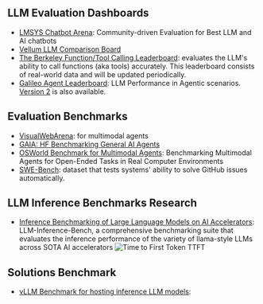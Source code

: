 
## LLM Evaluation Dashboards

- [LMSYS Chatbot Arena](https://lmarena.ai?leaderboard): Community-driven Evaluation for Best LLM and AI chatbots
- [Vellum LLM Comparison Board](https://www.vellum.ai/llm-leaderboard)
- [The Berkeley Function/Tool Calling Leaderboard](https://gorilla.cs.berkeley.edu/leaderboard.html): evaluates the LLM's ability to call functions (aka tools) accurately. This leaderboard consists of real-world data and will be updated periodically.
- [Galileo Agent Leaderboard](https://huggingface.co/spaces/galileo-ai/agent-leaderboard): LLM Performance in Agentic scenarios. [Version 2](https://huggingface.co/spaces/galileo-ai/agent-leaderboard) is also available.
  
## Evaluation Benchmarks

- [VisualWebArena](https://github.com/web-arena-x/visualwebarena): for multimodal agents
- [GAIA: HF Benchmarking General AI Agents](https://huggingface.co/gaia-benchmark)
- [OSWorld Benchmark for Multimodal Agents](https://os-world.github.io/): Benchmarking Multimodal Agents for Open-Ended Tasks in Real Computer Environments
- [SWE-Bench](https://www.swebench.com/): dataset that tests systems' ability to solve GitHub issues automatically.


## LLM Inference Benchmarks Research

- [Inference Benchmarking of Large Language Models on AI Accelerators](https://arxiv.org/html/2411.00136v1): LLM-Inference-Bench, a comprehensive benchmarking suite that evaluates the inference performance of the variety of llama-style LLMs across SOTA AI accelerators
![Time to First Token TTFT](https://arxiv.org/html/2411.00136v1/x26.png)


## Solutions Benchmark

- [vLLM Benchmark for hosting inference LLM models](https://hud.pytorch.org/benchmark/llms): 

